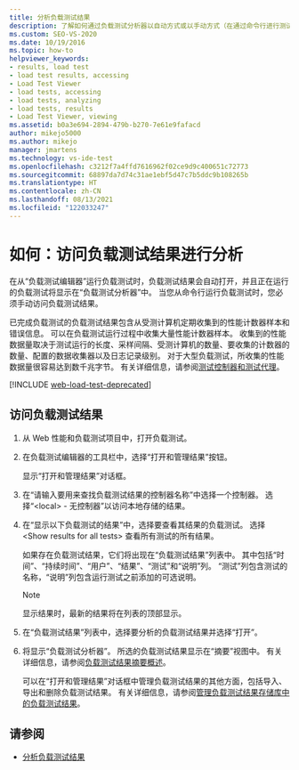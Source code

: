 ```yaml
---
title: 分析负载测试结果
description: 了解如何通过负载测试分析器以自动方式或以手动方式（在通过命令行进行测试的情况下）访问负载测试结果来进行分析。
ms.custom: SEO-VS-2020
ms.date: 10/19/2016
ms.topic: how-to
helpviewer_keywords:
- results, load test
- load test results, accessing
- Load Test Viewer
- load tests, accessing
- load tests, analyzing
- load tests, results
- Load Test Viewer, viewing
ms.assetid: b0a3e694-2894-479b-b270-7e61e9fafacd
author: mikejo5000
ms.author: mikejo
manager: jmartens
ms.technology: vs-ide-test
ms.openlocfilehash: c3212f7a4ffd7616962f02ce9d9c400651c72773
ms.sourcegitcommit: 68897da7d74c31ae1ebf5d47c7b5ddc9b108265b
ms.translationtype: HT
ms.contentlocale: zh-CN
ms.lasthandoff: 08/13/2021
ms.locfileid: "122033247"
---
```

# <a name="how-to-access-load-test-results-for-analysis"></a>如何：访问负载测试结果进行分析

在从“负载测试编辑器”运行负载测试时，负载测试结果会自动打开，并且正在运行的负载测试将显示在“负载测试分析器”中。 当您从命令行运行负载测试时，您必须手动访问负载测试结果。

已完成负载测试的负载测试结果包含从受测计算机定期收集到的性能计数器样本和错误信息。 可以在负载测试运行过程中收集大量性能计数器样本。 收集到的性能数据量取决于测试运行的长度、采样间隔、受测计算机的数量、要收集的计数器的数量、配置的数据收集器以及日志记录级别。 对于大型负载测试，所收集的性能数据量很容易达到数千兆字节。 有关详细信息，请参阅[测试控制器和测试代理](configure-test-agents-and-controllers-for-load-tests.md)。

[!INCLUDE [web-load-test-deprecated](includes/web-load-test-deprecated.md)]

## <a name="to-access-a-load-test-result"></a>访问负载测试结果

1. 从 Web 性能和负载测试项目中，打开负载测试。

2. 在负载测试编辑器的工具栏中，选择“打开和管理结果”按钮。

     显示“打开和管理结果”对话框。

3. 在“请输入要用来查找负载测试结果的控制器名称”中选择一个控制器。 选择“\<local> - 无控制器”以访问本地存储的结果。

4. 在“显示以下负载测试的结果”中，选择要查看其结果的负载测试。 选择 \<Show results for all tests> 查看所有测试的所有结果。

     如果存在负载测试结果，它们将出现在“负载测试结果”列表中。 其中包括“时间”、“持续时间”、“用户”、“结果”、“测试”和“说明”列。      “测试”列包含测试的名称，“说明”列包含运行测试之前添加的可选说明。 

    > [!NOTE]
    > 显示结果时，最新的结果将在列表的顶部显示。

5. 在“负载测试结果”列表中，选择要分析的负载测试结果并选择“打开”。 

6. 将显示“负载测试分析器”。 所选的负载测试结果显示在“摘要”视图中。 有关详细信息，请参阅[负载测试结果摘要概述](../test/load-test-results-summary-overview.md)。

     可以在“打开和管理结果”对话框中管理负载测试结果的其他方面，包括导入、导出和删除负载测试结果。 有关详细信息，请参阅[管理负载测试结果存储库中的负载测试结果](../test/manage-load-test-results-in-the-load-test-results-repository.md)。

## <a name="see-also"></a>请参阅

- [分析负载测试结果](../test/analyze-load-test-results-using-the-load-test-analyzer.md)
